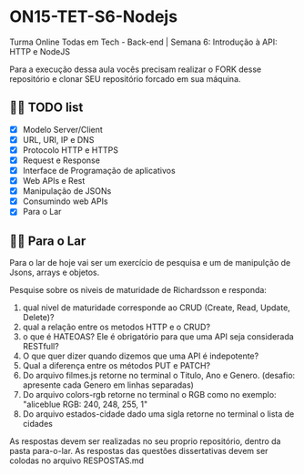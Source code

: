 # ON15-TET-S6-Nodejs
Turma Online Todas em Tech - Back-end | Semana 6: Introdução à API: HTTP e NodeJS

Para a execução dessa aula vocês precisam realizar o FORK desse repositório e clonar SEU repositório forcado em sua máquina.

## 👩‍💻 TODO list
- [x] Modelo Server/Client
- [x] URL, URI, IP e DNS
- [x] Protocolo HTTP e HTTPS
- [x] Request e Response
- [x] Interface de Programação de aplicativos
- [x] Web APIs e Rest
- [x] Manipulação de JSONs
- [x] Consumindo web APIs
- [x] Para o Lar

## 👩‍💻 Para o Lar

Para o lar de hoje vai ser um exercício de pesquisa e um de manipulção de Jsons, arrays e objetos.

Pesquise sobre os niveis de maturidade de Richardsson e responda:
1) qual nivel de maturidade corresponde ao CRUD (Create, Read, Update, Delete)?
2) qual a relação entre os metodos HTTP e o CRUD?
3) o que é HATEOAS? Ele é obrigatório para que uma API seja considerada RESTfull?
4) O que quer dizer quando dizemos que uma API é indepotente?
5) Qual a diferença entre os métodos PUT e PATCH?
6) Do arquivo filmes.js retorne no terminal o Titulo, Ano e Genero. (desafio: apresente cada Genero em linhas separadas)
7) Do arquivo colors-rgb retorne no terminal o RGB como no exemplo: "aliceblue RGB: 240, 248, 255, 1"
8) Do arquivo estados-cidade dado uma sigla retorne no terminal o lista de cidades

As respostas devem ser realizadas no seu proprio repositório, dentro da pasta para-o-lar. As respostas das questões dissertativas devem ser colodas no arquivo RESPOSTAS.md
